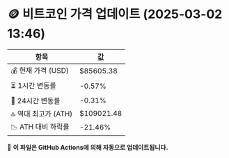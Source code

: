 # 🪙 비트코인 가격 업데이트 (2025-03-02 13:46)

| 항목                | 값 |
|--------------------|----------------|
| 💰 현재 가격 (USD) | $85605.38 |
| ⏳ 1시간 변동률    | -0.57% |
| 📆 24시간 변동률   | -0.31% |
| 🔝 역대 최고가 (ATH) | $109021.48 |
| 📉 ATH 대비 하락률 | -21.46% |

🔄 **이 파일은 GitHub Actions에 의해 자동으로 업데이트됩니다.**
